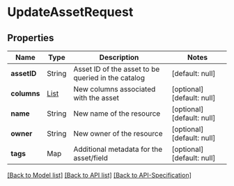 # UpdateAssetRequest

## Properties
Name | Type | Description | Notes
------------ | ------------- | ------------- | -------------
**assetID** | String | Asset ID of the asset to be queried in the catalog | [default: null]
**columns** | [List](../Models/ResourceColumn.md) | New columns associated with the asset | [optional] [default: null]
**name** | String | New name of the resource | [optional] [default: null]
**owner** | String | New owner of the resource | [optional] [default: null]
**tags** | Map | Additional metadata for the asset/field | [optional] [default: null]

[[Back to Model list]](../README.md#documentation-for-models) [[Back to API list]](../README.md#documentation-for-api-endpoints) [[Back to API-Specification]](../README.md)


